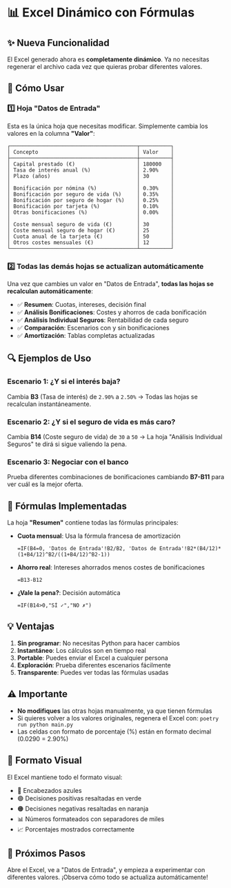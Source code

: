 # 📊 Excel Dinámico con Fórmulas

## ✨ Nueva Funcionalidad

El Excel generado ahora es **completamente dinámico**. Ya no necesitas regenerar el archivo cada vez que quieras probar diferentes valores.

## 🎯 Cómo Usar

### 1️⃣ **Hoja "Datos de Entrada"**
Esta es la única hoja que necesitas modificar. Simplemente cambia los valores en la columna **"Valor"**:

```
┌─────────────────────────────────────────┬──────────┐
│ Concepto                                │ Valor    │
├─────────────────────────────────────────┼──────────┤
│ Capital prestado (€)                    │ 180000   │
│ Tasa de interés anual (%)               │ 2.90%    │
│ Plazo (años)                            │ 30       │
│                                         │          │
│ Bonificación por nómina (%)             │ 0.30%    │
│ Bonificación por seguro de vida (%)     │ 0.35%    │
│ Bonificación por seguro de hogar (%)    │ 0.25%    │
│ Bonificación por tarjeta (%)            │ 0.10%    │
│ Otras bonificaciones (%)                │ 0.00%    │
│                                         │          │
│ Coste mensual seguro de vida (€)        │ 30       │
│ Coste mensual seguro de hogar (€)       │ 25       │
│ Cuota anual de la tarjeta (€)           │ 50       │
│ Otros costes mensuales (€)              │ 12       │
└─────────────────────────────────────────┴──────────┘
```

### 2️⃣ **Todas las demás hojas se actualizan automáticamente**

Una vez que cambies un valor en "Datos de Entrada", **todas las hojas se recalculan automáticamente**:

- ✅ **Resumen**: Cuotas, intereses, decisión final
- ✅ **Análisis Bonificaciones**: Costes y ahorros de cada bonificación
- ✅ **Análisis Individual Seguros**: Rentabilidad de cada seguro
- ✅ **Comparación**: Escenarios con y sin bonificaciones
- ✅ **Amortización**: Tablas completas actualizadas

## 🔍 Ejemplos de Uso

### Escenario 1: ¿Y si el interés baja?
Cambia **B3** (Tasa de interés) de `2.90%` a `2.50%` → Todas las hojas se recalculan instantáneamente.

### Escenario 2: ¿Y si el seguro de vida es más caro?
Cambia **B14** (Coste seguro de vida) de `30` a `50` → La hoja "Análisis Individual Seguros" te dirá si sigue valiendo la pena.

### Escenario 3: Negociar con el banco
Prueba diferentes combinaciones de bonificaciones cambiando **B7-B11** para ver cuál es la mejor oferta.

## 🧮 Fórmulas Implementadas

La hoja **"Resumen"** contiene todas las fórmulas principales:

- **Cuota mensual**: Usa la fórmula francesa de amortización
  ```excel
  =IF(B4=0, 'Datos de Entrada'!B2/B2, 'Datos de Entrada'!B2*(B4/12)*(1+B4/12)^B2/((1+B4/12)^B2-1))
  ```

- **Ahorro real**: Intereses ahorrados menos costes de bonificaciones
  ```excel
  =B13-B12
  ```

- **¿Vale la pena?**: Decisión automática
  ```excel
  =IF(B14>0,"SÍ ✓","NO ✗")
  ```

## 💡 Ventajas

1. **Sin programar**: No necesitas Python para hacer cambios
2. **Instantáneo**: Los cálculos son en tiempo real
3. **Portable**: Puedes enviar el Excel a cualquier persona
4. **Exploración**: Prueba diferentes escenarios fácilmente
5. **Transparente**: Puedes ver todas las fórmulas usadas

## ⚠️ Importante

- **No modifiques** las otras hojas manualmente, ya que tienen fórmulas
- Si quieres volver a los valores originales, regenera el Excel con: `poetry run python main.py`
- Las celdas con formato de porcentaje (%) están en formato decimal (0.0290 = 2.90%)

## 🎨 Formato Visual

El Excel mantiene todo el formato visual:
- 🔵 Encabezados azules
- 🟢 Decisiones positivas resaltadas en verde
- 🟠 Decisiones negativas resaltadas en naranja
- 📊 Números formateados con separadores de miles
- 📈 Porcentajes mostrados correctamente

## 🚀 Próximos Pasos

Abre el Excel, ve a "Datos de Entrada", y empieza a experimentar con diferentes valores. ¡Observa cómo todo se actualiza automáticamente!
